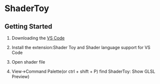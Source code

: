# ShaderToy
## Getting Started
1. Downloading the [VS Code](https://code.visualstudio.com/)

2. Install the extension:Shader Toy and Shader language support for VS Code

3. Open shader file 

4. View->Command Palette(or ctrl + shift + P) find ShaderToy: Show GLSL Preview)